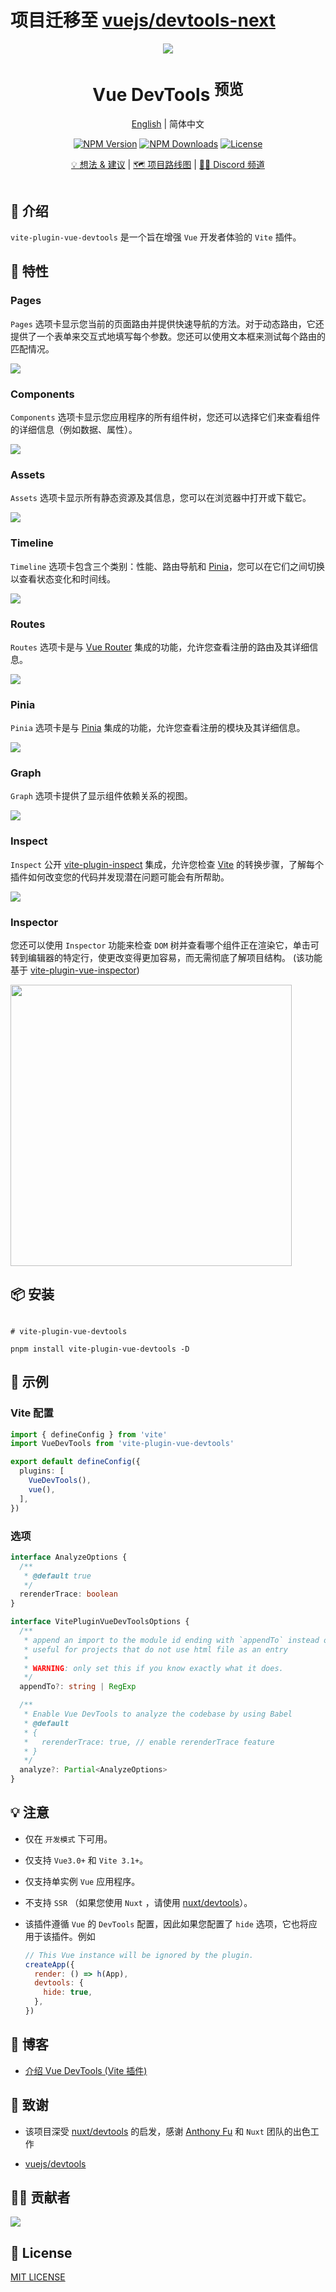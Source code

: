 # 项目迁移至 [vuejs/devtools-next](https://github.com/vuejs/devtools-next)

<p align="center">
  <img src="https://github.com/webfansplz/vite-plugin-vue-devtools/raw/main/screenshots/bg.png" />
</p>
<h1 align="center">
Vue DevTools <sup>预览</sup>
</h1>

<p align="center">
<a href="./README.md">English</a> | 简体中文
</p>

<p align="center">
  <a href="https://www.npmjs.com/package/vite-plugin-vue-devtools" target="_blank" rel="noopener noreferrer"><img src="https://badgen.net/npm/v/vite-plugin-vue-devtools" alt="NPM Version" /></a>
  <a href="https://www.npmjs.com/package/vite-plugin-vue-devtools" target="_blank" rel="noopener noreferrer"><img src="https://badgen.net/npm/dt/vite-plugin-vue-devtools" alt="NPM Downloads" /></a>
 <a href="https://github.com/webfansplz/vite-plugin-vue-devtools/blob/main/LICENSE" target="_blank" rel="noopener noreferrer"><img src="https://badgen.net/github/license/webfansplz/vite-plugin-vue-devtools" alt="License" /></a>
</p>

<p align="center">
  <a href="https://github.com/webfansplz/vite-plugin-vue-devtools/discussions/1">💡 想法 & 建议</a> |
  <a href="https://github.com/webfansplz/vite-plugin-vue-devtools/discussions/2">🗺️ 项目路线图</a> |
  <a href="https://discord.gg/sHyy7gVPUG">🧑‍💻 Discord 频道</a> 
</p>

<p align="center">
<a href="https://stackblitz.com/edit/vitejs-vite-oxbwzk?file=vite.config.ts&view=preview"><img src="https://developer.stackblitz.com/img/open_in_stackblitz.svg" alt=""></a>
</p>


## 📖 介绍

`vite-plugin-vue-devtools` 是一个旨在增强 `Vue` 开发者体验的 `Vite` 插件。



## 🎉 特性

### Pages

`Pages` 选项卡显示您当前的页面路由并提供快速导航的方法。对于动态路由，它还提供了一个表单来交互式地填写每个参数。您还可以使用文本框来测试每个路由的匹配情况。

<img src="https://github.com/webfansplz/vite-plugin-vue-devtools/raw/main/screenshots/pages.png" />


### Components

`Components` 选项卡显示您应用程序的所有组件树，您还可以选择它们来查看组件的详细信息（例如数据、属性）。

<img src="https://github.com/webfansplz/vite-plugin-vue-devtools/raw/main/screenshots/components.png" />

### Assets

`Assets` 选项卡显示所有静态资源及其信息，您可以在浏览器中打开或下载它。

<img src="https://github.com/webfansplz/vite-plugin-vue-devtools/raw/main/screenshots/assets.png" />

### Timeline

`Timeline` 选项卡包含三个类别：性能、路由导航和 [Pinia](https://github.com/vuejs/pinia)，您可以在它们之间切换以查看状态变化和时间线。

<img src="https://github.com/webfansplz/vite-plugin-vue-devtools/raw/main/screenshots/timeline.png" />

### Routes

`Routes` 选项卡是与 [Vue Router](https://github.com/vuejs/router) 集成的功能，允许您查看注册的路由及其详细信息。

<img src="https://github.com/webfansplz/vite-plugin-vue-devtools/raw/main/screenshots/routes.png" />

### Pinia

`Pinia` 选项卡是与 [Pinia](https://github.com/vuejs/pinia) 集成的功能，允许您查看注册的模块及其详细信息。

<img src="https://github.com/webfansplz/vite-plugin-vue-devtools/raw/main/screenshots/pinia.png" />

### Graph

`Graph` 选项卡提供了显示组件依赖关系的视图。

<img src="https://github.com/webfansplz/vite-plugin-vue-devtools/raw/main/screenshots/graph.png" />

### Inspect

`Inspect` 公开 [vite-plugin-inspect](https://github.com/antfu/vite-plugin-inspect) 集成，允许您检查 [Vite](https://vitejs.dev/) 的转换步骤，了解每个插件如何改变您的代码并发现潜在问题可能会有所帮助。

<img src="https://github.com/webfansplz/vite-plugin-vue-devtools/raw/main/screenshots/inspect.png" />

### Inspector

您还可以使用 `Inspector` 功能来检查 `DOM` 树并查看哪个组件正在渲染它，单击可转到编辑器的特定行，使更改变得更加容易，而无需彻底了解项目结构。 (该功能基于 [vite-plugin-vue-inspector](https://github.com/webfansplz/vite-plugin-vue-inspector))

<img src="https://github.com/webfansplz/vite-plugin-vue-devtools/raw/main/screenshots/inspector.png" height=450 />

## 📦 安装

```

# vite-plugin-vue-devtools 

pnpm install vite-plugin-vue-devtools -D

```

## 🦄 示例

### Vite 配置

```ts
import { defineConfig } from 'vite'
import VueDevTools from 'vite-plugin-vue-devtools'

export default defineConfig({
  plugins: [
    VueDevTools(),
    vue(),
  ],
})
```

### 选项

```ts
interface AnalyzeOptions {
  /**
   * @default true
   */
  rerenderTrace: boolean
}

interface VitePluginVueDevToolsOptions {
  /**
   * append an import to the module id ending with `appendTo` instead of adding a script into body
   * useful for projects that do not use html file as an entry
   *
   * WARNING: only set this if you know exactly what it does.
   */
  appendTo?: string | RegExp

  /**
   * Enable Vue DevTools to analyze the codebase by using Babel
   * @default
   * {
   *   rerenderTrace: true, // enable rerenderTrace feature
   * }
   */
  analyze?: Partial<AnalyzeOptions>
}
```

## 💡 注意

- 仅在 `开发模式` 下可用。
- 仅支持 `Vue3.0+` 和 `Vite 3.1+`。
- 仅支持单实例 `Vue` 应用程序。
- 不支持 `SSR` （如果您使用 `Nuxt` ，请使用 [nuxt/devtools](https://github.com/nuxt/devtools)）。
- 该插件遵循 `Vue` 的 `DevTools` 配置，因此如果您配置了 `hide` 选项，它也将应用于该插件。例如

  ```js
  // This Vue instance will be ignored by the plugin.
  createApp({
    render: () => h(App),
    devtools: {
      hide: true,
    },
  })
  ```

## 📖 博客

- [介绍 Vue DevTools (Vite 插件)](https://gist.github.com/webfansplz/bc90a773a0dd474a34e043ab2d2a37a4)

## 🌸 致谢

- 该项目深受 [nuxt/devtools](https://github.com/nuxt/devtools) 的启发，感谢 [Anthony Fu](https://github.com/antfu) 和 `Nuxt` 团队的出色工作

- [vuejs/devtools](https://github.com/vuejs/devtools)


## 👨‍💻 贡献者

<a href="https://github.com/webfansplz/vite-plugin-vue-devtools/graphs/contributors">
  <img src="https://contrib.rocks/image?repo=webfansplz/vite-plugin-vue-devtools" />   
</a>    

## 📄 License

[MIT LICENSE](./LICENSE)

